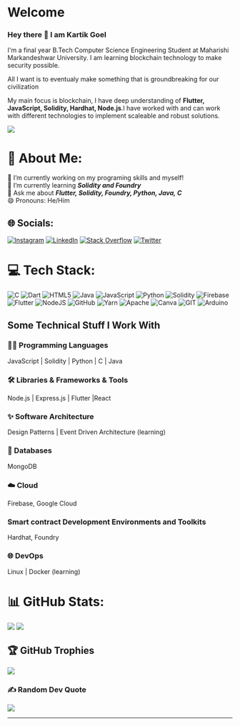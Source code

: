 # Welcome

### Hey there 👋 I am Kartik Goel  
I'm a final year B.Tech Computer Science Engineering Student at Maharishi Markandeshwar University. I am learning blockchain technology to make security possible.

All I want is to eventualy make something that is groundbreaking for our civilization

My main focus is blockchain, I have deep understanding of **Flutter, JavaScript, Solidity, Hardhat, Node.js**.I have worked with and can work with different technologies to implement scaleable and robust solutions.

<!-- # About Me!

- 🔭 I’m currently working on my programing skills and myself!
- 🌱 I’m currently learning Solidity || Foundry || Blockchain
- 💬 Ask me about Flutter || Solidity || Eth || Hardhat || Foundry || Python || MySQL || Java || C
- 📫 How to reach me: https://www.linkedin.com/in/kartik-goel-a08345251
- 😄 Pronouns: He/Him

### Tech
![](https://camo.githubusercontent.com/49fbb99f92674cc6825349b154b65aaf4064aec465d61e8e1f9fb99da3d922a1/68747470733a2f2f696d672e736869656c64732e696f2f62616467652f68746d6c352d2532334533344632362e7376673f7374796c653d666f722d7468652d6261646765266c6f676f3d68746d6c35266c6f676f436f6c6f723d7768697465)

**kartik01112004/kartik01112004** is a ✨ _special_ ✨ repository because its `README.md` (this file) appears on your GitHub profile.

Here are some ideas to get you started:

- 🔭 I’m currently working on ...
- 🌱 I’m currently learning ...
- 👯 I’m looking to collaborate on ...
- 🤔 I’m looking for help with ...
- 💬 Ask me about ...
- 📫 How to reach me: ...
- 😄 Pronouns: ...
- ⚡ Fun fact: ...
-->

[![](https://visitcount.itsvg.in/api?id=kartik01112004&icon=0&color=0)](https://visitcount.itsvg.in)

# 💫 About Me:
🔭 I’m currently working on my programing skills and myself!<br>🌱 I’m currently learning <i> <b>Solidity and Foundry</b></i>  <br>💬 Ask me about<i> <b>Flutter, Solidity, Foundry, Python, Java, C</b></i><br>😄 Pronouns: He/Him

 
## 🌐 Socials:
[![Instagram](https://img.shields.io/badge/Instagram-%23E4405F.svg?logo=Instagram&logoColor=white)](https://instagram.com/_kartik.50309) [![LinkedIn](https://img.shields.io/badge/LinkedIn-%230077B5.svg?logo=linkedin&logoColor=white)](https://www.linkedin.com/in/kartik-goel-a08345251) [![Stack Overflow](https://img.shields.io/badge/-Stackoverflow-FE7A16?logo=stack-overflow&logoColor=white)](https://stackoverflow.com/users/21382375) [![Twitter](https://img.shields.io/badge/Twitter-%231DA1F2.svg?logo=Twitter&logoColor=white)](https://twitter.com/kartikgoel018) 

# 💻 Tech Stack:
![C](https://img.shields.io/badge/c-%2300599C.svg?style=for-the-badge&logo=c&logoColor=white) ![Dart](https://img.shields.io/badge/dart-%230175C2.svg?style=for-the-badge&logo=dart&logoColor=white) ![HTML5](https://img.shields.io/badge/html5-%23E34F26.svg?style=for-the-badge&logo=html5&logoColor=white) ![Java](https://img.shields.io/badge/java-%23ED8B00.svg?style=for-the-badge&logo=java&logoColor=white) ![JavaScript](https://img.shields.io/badge/javascript-%23323330.svg?style=for-the-badge&logo=javascript&logoColor=%23F7DF1E) ![Python](https://img.shields.io/badge/python-3670A0?style=for-the-badge&logo=python&logoColor=ffdd54) ![Solidity](https://img.shields.io/badge/Solidity-%23363636.svg?style=for-the-badge&logo=solidity&logoColor=white) ![Firebase](https://img.shields.io/badge/firebase-%23039BE5.svg?style=for-the-badge&logo=firebase)  ![Flutter](https://img.shields.io/badge/Flutter-%2302569B.svg?style=for-the-badge&logo=Flutter&logoColor=white) ![NodeJS](https://img.shields.io/badge/node.js-6DA55F?style=for-the-badge&logo=node.js&logoColor=white) ![GitHub](https://img.shields.io/badge/GitHub-%23121011.svg?style=for-the-badge&logo=github&logoColor=white) ![Yarn](https://img.shields.io/badge/yarn-%232C8EBB.svg?style=for-the-badge&logo=yarn&logoColor=white) ![Apache](https://img.shields.io/badge/apache-%23D42029.svg?style=for-the-badge&logo=apache&logoColor=white)  ![Canva](https://img.shields.io/badge/Canva-%2300C4CC.svg?style=for-the-badge&logo=Canva&logoColor=white) ![GIT](https://img.shields.io/badge/Git-fc6d26?style=for-the-badge&logo=git&logoColor=white) ![Arduino](https://img.shields.io/badge/-Arduino-00979D?style=for-the-badge&logo=Arduino&logoColor=white) 

## Some Technical Stuff I Work With
### 👨‍💻 Programming Languages

 JavaScript | Solidity | Python | C | Java
### 🛠️ Libraries & Frameworks & Tools

Node.js | Express.js | Flutter |React
### ✨ Software Architecture

Design Patterns | Event Driven Architecture (learning)
### 💾 Databases

MongoDB
### ☁️ Cloud

Firebase, Google Cloud

### Smart contract Development Environments and Toolkits 

Hardhat, Foundry

### 🌐 DevOps

Linux | Docker (learning)


# 📊 GitHub Stats:
![](https://github-readme-stats.vercel.app/api?username=kartik01112004&theme=merko)
![](https://github-readme-streak-stats.herokuapp.com/?user=kartik01112004&theme=merko&hide_border=false)

## 🏆 GitHub Trophies
![](https://github-profile-trophy.vercel.app/?username=kartik01112004&theme=radical&no-frame=false&no-bg=false&margin-w=4)

### ✍️ Random Dev Quote
![](https://quotes-github-readme.vercel.app/api?type=horizontal&theme=merko)



---

<!-- Proudly created with GPRM ( https://gprm.itsvg.in ) -->
